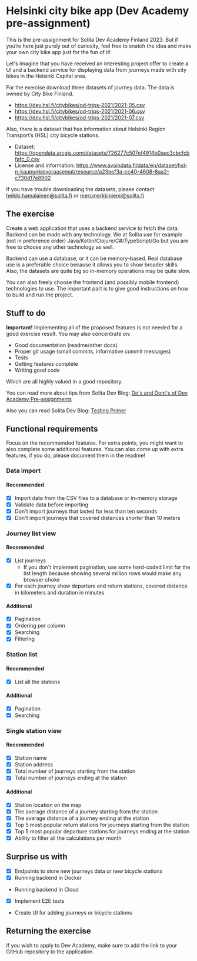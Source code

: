 # Helsinki city bike app (Dev Academy pre-assignment)

This is the pre-assignment for Solita Dev Academy Finland 2023. But if you’re here just purely out of curiosity, feel free to snatch the idea and make your own city bike app just for the fun of it!

Let's imagine that you have received an interesting project offer to create a UI and a backend service for displaying data from journeys made with city bikes in the Helsinki Capital area.

For the exercise download three datasets of journey data. The data is owned by City Bike Finland.

* <https://dev.hsl.fi/citybikes/od-trips-2021/2021-05.csv>
* <https://dev.hsl.fi/citybikes/od-trips-2021/2021-06.csv>
* <https://dev.hsl.fi/citybikes/od-trips-2021/2021-07.csv>

Also, there is a dataset that has information about Helsinki Region Transport’s (HSL) city bicycle stations.

* Dataset: <https://opendata.arcgis.com/datasets/726277c507ef4914b0aec3cbcfcbfafc_0.csv>
* License and information: <https://www.avoindata.fi/data/en/dataset/hsl-n-kaupunkipyoraasemat/resource/a23eef3a-cc40-4608-8aa2-c730d17e8902>

If you have trouble downloading the datasets, please contact heikki.hamalainen@solita.fi or meri.merkkiniemi@solita.fi 

## The exercise

Create a web application that uses a backend service to fetch the data.
Backend can be made with any technology. We at Solita use for example (not in preference order) Java/Kotlin/Clojure/C#/TypeScript/Go but you are free to choose any other technology as well.

Backend can use a database, or it can be memory-based. Real database use is a preferable choice because it allows you to show broader skills. Also, the datasets are quite big so in-memory operations may be quite slow.

You can also freely choose the frontend (and possibly mobile frontend) technologies to use. The important part is to give good instructions on how to build and run the project.

## Stuff to do

**Important!** Implementing all of the proposed features is not needed for a good exercise result. You may also concentrate on:

* Good documentation (readme/other docs)
* Proper git usage (small commits, informative commit messages)
* Tests
* Getting features complete
* Writing good code

Which are all highly valued in a good repository.

You can read more about tips from Solita Dev Blog: [Do's and Dont's of Dev Academy Pre-assignments](https://dev.solita.fi/2021/11/04/how-to-pre-assignments.html)

Also you can read Solita Dev Blog: [Testing Primer](https://dev.solita.fi/2022/11/01/testing-primer-dev-academy.html)

## Functional requirements

Focus on the recommended features. For extra points, you might want to also complete some additional features. You can also come up with extra features, if you do, please document them in the readme!

### Data import

#### Recommended

* [x] Import data from the CSV files to a database or in-memory storage
* [x] Validate data before importing
* [x] Don't import journeys that lasted for less than ten seconds
* [x] Don't import journeys that covered distances shorter than 10 meters

### Journey list view

#### Recommended

* [x] List journeys
  * If you don't implement pagination, use some hard-coded limit for the list length because showing several million rows would make any browser choke
* [x] For each journey show departure and return stations, covered distance in kilometers and duration in minutes

#### Additional

* [x] Pagination
* [x] Ordering per column
* [x] Searching
* [x] Filtering

### Station list

#### Recommended

* [x] List all the stations

#### Additional

* [x] Pagination
* [x] Searching

### Single station view

#### Recommended

* [x] Station name
* [x] Station address
* [x] Total number of journeys starting from the station
* [x] Total number of journeys ending at the station

#### Additional
* [x] Station location on the map
* [x] The average distance of a journey starting from the station
* [x] The average distance of a journey ending at the station
* [x] Top 5 most popular return stations for journeys starting from the station
* [x] Top 5 most popular departure stations for journeys ending at the station
* [x] Ability to filter all the calculations per month

## Surprise us with

* [x] Endpoints to store new journeys data or new bicycle stations
* [x] Running backend in Docker
* Running backend in Cloud
* [x] Implement E2E tests
* Create UI for adding journeys or bicycle stations

## Returning the exercise

If you wish to apply to Dev Academy, make sure to add the link to your GitHub repository to the application.
